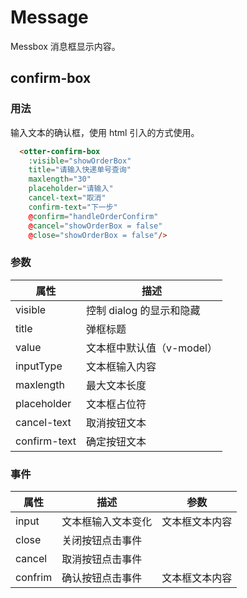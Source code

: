 # Message

Messbox 消息框显示内容。

## confirm-box

### 用法

输入文本的确认框，使用 html 引入的方式使用。

```html
  <otter-confirm-box
    :visible="showOrderBox"
    title="请输入快递单号查询"
    maxlength="30"
    placeholder="请输入"
    cancel-text="取消"
    confirm-text="下一步"
    @confirm="handleOrderConfirm"
    @cancel="showOrderBox = false"
    @close="showOrderBox = false"/>
```

### 参数

| 属性  | 描述 |
| --- | --- |
| visible | 控制 dialog 的显示和隐藏 |
| title | 弹框标题 |
| value | 文本框中默认值（v-model） |
| inputType | 文本框输入内容 |
| maxlength | 最大文本长度 |
| placeholder | 文本框占位符 |
| cancel-text | 取消按钮文本 |
| confirm-text | 确定按钮文本 |

### 事件

| 属性  | 描述 | 参数 |
| --- | --- | --- |
| input | 文本框输入文本变化 | 文本框文本内容 |
| close | 关闭按钮点击事件 ||
| cancel | 取消按钮点击事件 ||
| confrim | 确认按钮点击事件 | 文本框文本内容 |